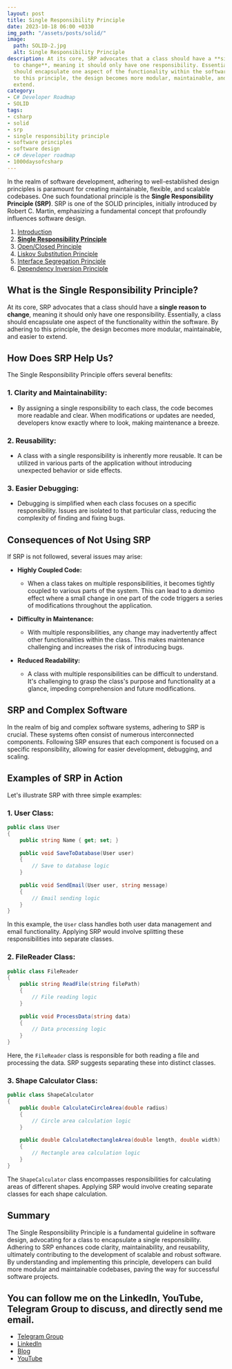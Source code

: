 ```yaml
---
layout: post
title: Single Responsibility Principle
date: 2023-10-18 06:00 +0330
img_path: "/assets/posts/solid/"
image:
  path: SOLID-2.jpg
  alt: Single Responsibility Principle
description: At its core, SRP advocates that a class should have a **single reason
  to change**, meaning it should only have one responsibility. Essentially, a class
  should encapsulate one aspect of the functionality within the software. By adhering
  to this principle, the design becomes more modular, maintainable, and easier to
  extend.
category:
- C# Developer Roadmap
- SOLID
tags:
- csharp
- solid
- srp
- single responsibility principle
- software principles
- software design
- c# developer roadmap
- 1000daysofcsharp
---
```

In the realm of software development, adhering to well-established design principles is paramount for creating maintainable, flexible, and scalable codebases. One such foundational principle is the **Single Responsibility Principle (SRP)**. SRP is one of the SOLID principles, initially introduced by Robert C. Martin, emphasizing a fundamental concept that profoundly influences software design.

1. [Introduction](/posts/mastering-solid-principles-in-csharp/?)
2. [**Single Responsibility Principle**](/posts/single-responsibility-principle/?)
3. [Open/Closed Principle](/posts/open-closed-principle/?)
4. [Liskov Substitution Principle](/posts/liskov-substitution-principle/?)
5. [Interface Segregation Principle](/posts/interface-segregation-principle/?)
6. [Dependency Inversion Principle](/posts/dependency-inversion-principle/?)

## What is the Single Responsibility Principle?

At its core, SRP advocates that a class should have a **single reason to change**, meaning it should only have one responsibility. Essentially, a class should encapsulate one aspect of the functionality within the software. By adhering to this principle, the design becomes more modular, maintainable, and easier to extend.

## How Does SRP Help Us?

The Single Responsibility Principle offers several benefits:

### 1. **Clarity and Maintainability:**
   - By assigning a single responsibility to each class, the code becomes more readable and clear. When modifications or updates are needed, developers know exactly where to look, making maintenance a breeze.

### 2. **Reusability:**
   - A class with a single responsibility is inherently more reusable. It can be utilized in various parts of the application without introducing unexpected behavior or side effects.

### 3. **Easier Debugging:**
   - Debugging is simplified when each class focuses on a specific responsibility. Issues are isolated to that particular class, reducing the complexity of finding and fixing bugs.

## Consequences of Not Using SRP

If SRP is not followed, several issues may arise:

- **Highly Coupled Code:**
  - When a class takes on multiple responsibilities, it becomes tightly coupled to various parts of the system. This can lead to a domino effect where a small change in one part of the code triggers a series of modifications throughout the application.

- **Difficulty in Maintenance:**
  - With multiple responsibilities, any change may inadvertently affect other functionalities within the class. This makes maintenance challenging and increases the risk of introducing bugs.

- **Reduced Readability:**
  - A class with multiple responsibilities can be difficult to understand. It's challenging to grasp the class's purpose and functionality at a glance, impeding comprehension and future modifications.

## SRP and Complex Software

In the realm of big and complex software systems, adhering to SRP is crucial. These systems often consist of numerous interconnected components. Following SRP ensures that each component is focused on a specific responsibility, allowing for easier development, debugging, and scaling.

## Examples of SRP in Action

Let's illustrate SRP with three simple examples:

### 1. **User Class:**

```csharp
public class User
{
    public string Name { get; set; }
    
    public void SaveToDatabase(User user)
    {
        // Save to database logic
    }
    
    public void SendEmail(User user, string message)
    {
        // Email sending logic
    }
}
```

In this example, the `User` class handles both user data management and email functionality. Applying SRP would involve splitting these responsibilities into separate classes.

### 2. **FileReader Class:**

```csharp
public class FileReader
{
    public string ReadFile(string filePath)
    {
        // File reading logic
    }
    
    public void ProcessData(string data)
    {
        // Data processing logic
    }
}
```

Here, the `FileReader` class is responsible for both reading a file and processing the data. SRP suggests separating these into distinct classes.

### 3. **Shape Calculator Class:**

```csharp
public class ShapeCalculator
{
    public double CalculateCircleArea(double radius)
    {
        // Circle area calculation logic
    }
    
    public double CalculateRectangleArea(double length, double width)
    {
        // Rectangle area calculation logic
    }
}
```

The `ShapeCalculator` class encompasses responsibilities for calculating areas of different shapes. Applying SRP would involve creating separate classes for each shape calculation.

## Summary

The Single Responsibility Principle is a fundamental guideline in software design, advocating for a class to encapsulate a single responsibility. Adhering to SRP enhances code clarity, maintainability, and reusability, ultimately contributing to the development of scalable and robust software. By understanding and implementing this principle, developers can build more modular and maintainable codebases, paving the way for successful software projects.


## You can follow me on the LinkedIn, YouTube, Telegram Group to discuss, and directly send me email.
- [Telegram Group](https://t.me/sadinco_csharp)
- [LinkedIn](https://linkedin.com/in/MrSadin)
- [Blog](https://sadin.dev)
- [YouTube](https://youtube.com/c/EnKamran)